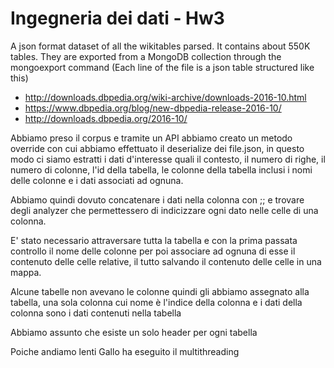 # Ingegneria dei dati - Hw3
A json format dataset of all the wikitables parsed. It contains about 550K tables. They are exported from a MongoDB collection through the mongoexport command
(Each line of the file is a json table structured like this)
- http://downloads.dbpedia.org/wiki-archive/downloads-2016-10.html
- https://www.dbpedia.org/blog/new-dbpedia-release-2016-10/
- http://downloads.dbpedia.org/2016-10/

Abbiamo preso il corpus e tramite un API abbiamo creato un metodo override con cui abbiamo effettuato il deserialize dei file.json, 
in questo modo ci siamo estratti i dati d'interesse quali il contesto, il numero di righe, il numero di colonne, l'id della tabella, le colonne della tabella inclusi i nomi delle colonne e i dati associati ad ognuna.

Abbiamo quindi dovuto concatenare i dati nella colonna con ;; e trovare degli analyzer che permettessero di indicizzare ogni dato nelle celle di una colonna.

E' stato necessario attraversare tutta la tabella e con la prima passata controllo il nome delle colonne per poi associare ad ognuna di esse il contenuto delle celle relative, il tutto salvando il contenuto delle celle in una mappa.

Alcune tabelle non avevano le colonne quindi gli abbiamo assegnato alla tabella, una sola colonna cui nome è l'indice della colonna e i dati della colonna sono i dati contenuti nella tabella

Abbiamo assunto che esiste un solo header per ogni tabella

Poiche andiamo lenti Gallo ha eseguito il multithreading